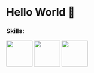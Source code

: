 # Hello World 👋

### Skills:
<span>
  <img src="https://cdn.jsdelivr.net/gh/devicons/devicon/icons/debian/debian-original-wordmark.svg"  width="70" height="70" />
  <img src="https://cdn.jsdelivr.net/gh/devicons/devicon@latest/icons/c/c-plain.svg" width="70" height="70"/>
  <img src="https://cdn.jsdelivr.net/gh/devicons/devicon@latest/icons/cplusplus/cplusplus-plain.svg" width="70" height="70"/>              
</span>
          
